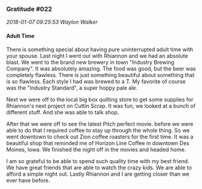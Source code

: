 ### Gratitude #022
_2018-01-07 09:25:53 Waylon Walker_


#### Adult Time

There is something special about having pure uninterrupted adult time with your spouse.  Last night I went out with Rhiannon and we had an absolute blast.  We went to the brand new brewery in town "Industry Brewing Company".  It was absolutely amazing.  The food was good, but the beer was completely flawless.  There is just something beautiful about something that is so flawless.  Each style I had was brewed to a T.  My favorite of course was the "Industry Standard", a super hoppy pale ale.  

Next we were off to the local big box quilting store to get some supplies for Rhiannon's next project on Cuttin Scrap.  It was fun, we looked at a bunch of different stuff.  And she was able to talk shop. 

After that we were off to see the latest Pitch perfect movie. before we were able to do that I required coffee to stay up through the whole thing.  So we went downtown to check out Zion coffee roasters for the first time.  It was a beautiful shop that reminded me of Horizon Line Coffee in downtown Des Moines, Iowa.  We finished the night off in the movies and headed home.

I am so grateful to be able to spend such quality time with my best friend.  We have great friends that are able to watch the crazy kids.  We are able to afford a simple night out.  Lastly Rhiannon and I are getting closer than we ever have before.

